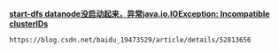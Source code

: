 [**start-dfs datanode没启动起来，异常java.io.IOException: Incompatible clusterIDs**](https://blog.csdn.net/baidu_19473529/article/details/52813656)

```http
https://blog.csdn.net/baidu_19473529/article/details/52813656
```

